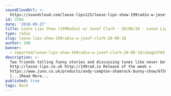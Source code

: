```yaml
---
soundCloudUrl: >-
  https://soundcloud.com/loose-lips123/loose-lips-show-199radio-w-josef-clark-200818
id: 3784
date: '2018-09-27'
title: Loose Lips Show (199Radio) w/ Josef Clark - 20/08/18 - Loose Lips
type: radio
slug: loose-lips-show-199radio-w-josef-clark-20-08-18
author: 100
banner:
  - imported/loose-lips-show-199radio-w-josef-clark-20-08-18/image3784.jpeg
description: >-
  Two friends telling funny stories and discussing tunes like never before!
  http://loose-lips.co.uk http://199rad.io Release of the week =
  https://www.juno.co.uk/products/andy-compton-shamrock-bunny-chow/675933-01/
  [...]Read More...
published: true
tags: Rock
---
```

